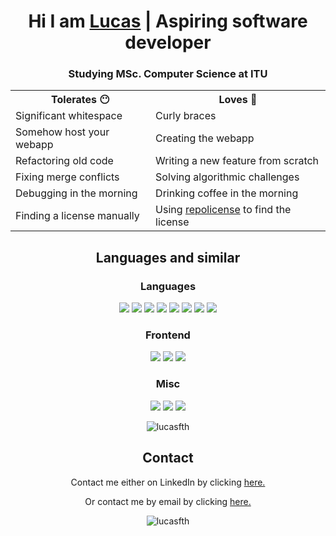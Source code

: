 <h1 align="center">Hi I am <a href="https://lucashanson.dk" target="_blank" rel="noopener noreferrer">Lucas</a> | Aspiring software developer</h1>

<h3 align="center">Studying MSc. Computer Science at ITU</h3>

<table align="center">
  <tr>
    <th>Tolerates 😶</th>
    <th>Loves 🤍</th>
  </tr>
  <tr>
    <td>Significant whitespace</td>
    <td>Curly braces</td>
  </tr>
  <tr>
    <td>Somehow host your webapp</td>
    <td>Creating the webapp</td>
  </tr>
  <tr>
    <td>Refactoring old code</td>
    <td>Writing a new feature from scratch</td>
  </tr>
  <tr>
    <td>Fixing merge conflicts</td>
    <td>Solving algorithmic challenges</td>
  </tr>
  <tr>
    <td>Debugging in the morning</td>
    <td>Drinking coffee in the morning</td>
  </tr>
  <tr>
    <td>Finding a license manually</td>
    <td>Using <a href="https://repolicense.com" target="_blank" rel="noopener noreferrer">repolicense</a> to find the license</td>
  </tr>
</table>

<!-- https://github.com/inttter/md-badges -->

<h2 align="center">Languages and similar</h2>

<h3 align="center">Languages</h3>

<div align="center">
  <p>
    <img src="https://img.shields.io/badge/Java-%23ED8B00.svg?logo=openjdk&logoColor=white" />
    <img src="https://img.shields.io/badge/C%23-%23239120.svg?logo=csharp&logoColor=white" />
    <img src="https://img.shields.io/badge/Go-%2300ADD8.svg?&logo=go&logoColor=white" />
    <img src="https://img.shields.io/badge/JavaScript-F7DF1E?logo=javascript&logoColor=000" />
    <img src="https://img.shields.io/badge/Kotlin-%237F52FF.svg?logo=kotlin&logoColor=white" />
    <img src="https://img.shields.io/badge/Python-3776AB?logo=python&logoColor=fff" />
    <img src="https://img.shields.io/badge/C-00599C?logo=c&logoColor=white" />
    <img src="https://img.shields.io/badge/F%23-378BBA?logo=fsharp&logoColor=fff" />
  </p>
</div>

<h3 align="center">Frontend</h3>

<div align="center">
  <p>
    <img src="https://img.shields.io/badge/HTML-%23E34F26.svg?logo=html5&logoColor=white" />
    <img src="https://img.shields.io/badge/CSS-1572B6?logo=css3&logoColor=fff" />
    <img src="https://img.shields.io/badge/React-%2320232a.svg?logo=react&logoColor=%2361DAFB" />
  </p>
</div>

<h3 align="center">Misc</h3>

<div align="center">
  <p>
    <img src="https://img.shields.io/badge/SQLite-%2307405e.svg?logo=sqlite&logoColor=white" />
    <img src="https://img.shields.io/badge/JSON-000?logo=json&logoColor=fff" />
    <img src="https://img.shields.io/badge/Git-F05032?logo=git&logoColor=fff" />
  </p>
</div>

<div align="center">
  <img align="center" src="https://github-readme-stats.vercel.app/api/top-langs/?username=lucasfth&layout=compact&langs_count=10&theme=dark" alt="lucasfth" />
</div>

<h2 align="center">Contact</h2>

<div align="center">
  <p>Contact me either on LinkedIn by clicking
    <a href="https://www.linkedin.com/in/lucas-frey-torres-hanson-b6b79320b/" target="_blank" rel="noopener noreferrer">
      here.
    </a>
  </p>
  <p>Or contact me by email by clicking
    <a href="mailto:contact@lucashanson.dk">
      here.
    </a>
  </p>
</div>

<div align="center">
  <img align="center" src="https://github-readme-stats.vercel.app/api?username=lucasfth&show_icons=true&theme=dark&locale=en" alt="lucasfth" />
</div>
